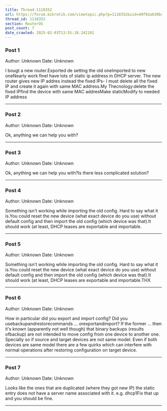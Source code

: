 ```yaml
---
title: Thread-1118352
url: https://forum.mikrotik.com/viewtopic.php?p=1118352&sid=49f92a630bc7970d8ca50523be880e8f#p1118352
thread_id: 1118352
section: RouterOS
post_count: 7
date_crawled: 2025-02-03T13:55:18.242101
---
```


### Post 1
Author: Unknown
Date: Unknown

I bougt a new router.Exported de setting the old oneImported to new oneNearly work fineI have lots of static ip address in DHCP server. The new router gives new IP addres instead the fixed IPs- I must delete all the fixed IP and create it again with same MAC address.My Thecnology:delete the fixed IPfind the device with same MAC addresMake staticModify to needed IP address

---
### Post 2
Author: Unknown
Date: Unknown

Ok, anything we can help you with?

---
### Post 3
Author: Unknown
Date: Unknown

Ok, anything we can help you with?Is there less complicated solution?

---
### Post 4
Author: Unknown
Date: Unknown

Something isn't working while importing the old config. Hard to say what it is.You could reset the new device (what exact device do you use) without default config and then import the old config (which device was that).It should work (at least, DHCP leases are exportable and importable.

---
### Post 5
Author: Unknown
Date: Unknown

Something isn't working while importing the old config. Hard to say what it is.You could reset the new device (what exact device do you use) without default config and then import the old config (which device was that).It should work (at least, DHCP leases are exportable and importable.THX

---
### Post 6
Author: Unknown
Date: Unknown

How in particular did you export and import config? Did you usebackupandrestorecommands ... orexportandimport? If the former ... then it's known (apparently not well though) that binary backups (results ofbackup) are not intended to move config from one device to another one. Specially so if source and target devices are not same model. Even if both devices are same model there are a few quirks which can interfere with normal operations after restoring configuration on target device.

---
### Post 7
Author: Unknown
Date: Unknown

Looks like the ones that are duplicated (where they got new IP) the static entry does not have a server name associated with it. e.g. dhcp1Fix that up and you should be fine.

---
